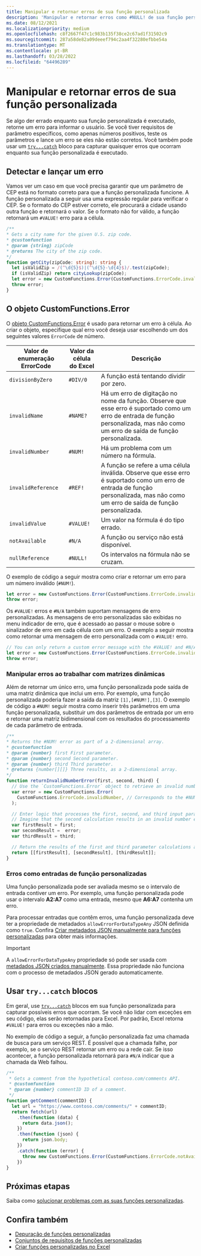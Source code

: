 ```yaml
---
title: Manipular e retornar erros de sua função personalizada
description: 'Manipular e retornar erros como #NULL! de sua função personalizada.'
ms.date: 08/12/2021
ms.localizationpriority: medium
ms.openlocfilehash: c8f2667f47c1c983b135f38ce2c67ad1f31502c9
ms.sourcegitcommit: 287a58de82a09deeef794c2aa4f32280efbbe54a
ms.translationtype: MT
ms.contentlocale: pt-BR
ms.lasthandoff: 03/28/2022
ms.locfileid: "64496289"
---
```

# <a name="handle-and-return-errors-from-your-custom-function"></a>Manipular e retornar erros de sua função personalizada

Se algo der errado enquanto sua função personalizada é executado, retorne um erro para informar o usuário. Se você tiver requisitos de parâmetro específicos, como apenas números positivos, teste os parâmetros e lance um erro se eles não estão corretos. Você também pode usar um [`try...catch`](https://developer.mozilla.org/docs/Web/JavaScript/Reference/Statements/try...catch) bloco para capturar quaisquer erros que ocorram enquanto sua função personalizada é executado.

## <a name="detect-and-throw-an-error"></a>Detectar e lançar um erro

Vamos ver um caso em que você precisa garantir que um parâmetro de CEP está no formato correto para que a função personalizada funcione. A função personalizada a seguir usa uma expressão regular para verificar o CEP. Se o formato do CEP estiver correto, ele procurará a cidade usando outra função e retornará o valor. Se o formato não for válido, a função retornará um `#VALUE!` erro para a célula.

```typescript
/**
* Gets a city name for the given U.S. zip code.
* @customfunction
* @param {string} zipCode
* @returns The city of the zip code.
*/
function getCity(zipCode: string): string {
  let isValidZip = /(^\d{5}$)|(^\d{5}-\d{4}$)/.test(zipCode);
  if (isValidZip) return cityLookup(zipCode);
  let error = new CustomFunctions.Error(CustomFunctions.ErrorCode.invalidValue, "Please provide a valid U.S. zip code.");
  throw error;
}
```

## <a name="the-customfunctionserror-object"></a>O objeto CustomFunctions.Error

O [objeto CustomFunctions.Error](/javascript/api/custom-functions-runtime/customfunctions.error) é usado para retornar um erro à célula. Ao criar o objeto, especifique qual erro você deseja usar escolhendo um dos seguintes valores `ErrorCode` de número.

|Valor de enumeração ErrorCode  |Valor da célula do Excel  |Descrição  |
|---------------|---------|---------|
|`divisionByZero` | `#DIV/0`  | A função está tentando dividir por zero. |
|`invalidName`    | `#NAME?`  | Há um erro de digitação no nome da função. Observe que esse erro é suportado como um erro de entrada de função personalizada, mas não como um erro de saída de função personalizada. |
|`invalidNumber`  | `#NUM!`   | Há um problema com um número na fórmula. |
|`invalidReference` | `#REF!` | A função se refere a uma célula inválida. Observe que esse erro é suportado como um erro de entrada de função personalizada, mas não como um erro de saída de função personalizada.|
|`invalidValue`   | `#VALUE!` | Um valor na fórmula é do tipo errado. |
|`notAvailable`   | `#N/A`    | A função ou serviço não está disponível. |
|`nullReference`  | `#NULL!`  | Os intervalos na fórmula não se cruzam. |

O exemplo de código a seguir mostra como criar e retornar um erro para um número inválido (`#NUM!`).

```typescript
let error = new CustomFunctions.Error(CustomFunctions.ErrorCode.invalidNumber);
throw error;
```

Os `#VALUE!` erros e `#N/A` também suportam mensagens de erro personalizadas. As mensagens de erro personalizadas são exibidas no menu indicador de erro, que é acessado ao passar o mouse sobre o sinalizador de erro em cada célula com um erro. O exemplo a seguir mostra como retornar uma mensagem de erro personalizada com o `#VALUE!` erro.

```typescript
// You can only return a custom error message with the #VALUE! and #N/A errors.
let error = new CustomFunctions.Error(CustomFunctions.ErrorCode.invalidValue, "The parameter can only contain lowercase characters.");
throw error;
```

### <a name="handle-errors-when-working-with-dynamic-arrays"></a>Manipular erros ao trabalhar com matrizes dinâmicas

Além de retornar um único erro, uma função personalizada pode saída de uma matriz dinâmica que inclui um erro. Por exemplo, uma função personalizada poderia fazer a saída da matriz `[1],[#NUM!],[3]`. O exemplo de código a `#NUM!` seguir mostra como inserir três parâmetros em uma função personalizada, substituir um dos parâmetros de entrada por um erro e retornar uma matriz bidimensional com os resultados do processamento de cada parâmetro de entrada.

```js
/**
* Returns the #NUM! error as part of a 2-dimensional array.
* @customfunction
* @param {number} first First parameter.
* @param {number} second Second parameter.
* @param {number} third Third parameter.
* @returns {number[][]} Three results, as a 2-dimensional array.
*/
function returnInvalidNumberError(first, second, third) {
  // Use the `CustomFunctions.Error` object to retrieve an invalid number error.
  var error = new CustomFunctions.Error(
    CustomFunctions.ErrorCode.invalidNumber, // Corresponds to the #NUM! error in the Excel UI.
  );

  // Enter logic that processes the first, second, and third input parameters.
  // Imagine that the second calculation results in an invalid number error. 
  var firstResult = first;
  var secondResult =  error;
  var thirdResult = third;

  // Return the results of the first and third parameter calculations and a #NUM! error in place of the second result. 
  return [[firstResult], [secondResult], [thirdResult]];
}
```

### <a name="errors-as-custom-function-inputs"></a>Erros como entradas de função personalizadas

Uma função personalizada pode ser avaliada mesmo se o intervalo de entrada contiver um erro. Por exemplo, uma função personalizada pode usar o intervalo **A2:A7** como uma entrada, mesmo que **A6:A7** contenha um erro.

Para processar entradas que contêm erros, uma função personalizada deve ter a propriedade de metadados `allowErrorForDataTypeAny` JSON definida como `true`. Confira [Criar metadados JSON manualmente para funções personalizadas](custom-functions-json.md#metadata-reference) para obter mais informações.

> [!IMPORTANT]
> A `allowErrorForDataTypeAny` propriedade só pode ser usada com [metadados JSON criados manualmente](custom-functions-json.md). Essa propriedade não funciona com o processo de metadados JSON gerado automaticamente.

## <a name="use-trycatch-blocks"></a>Usar `try...catch` blocos

Em geral, use [`try...catch`](https://developer.mozilla.org/docs/Web/JavaScript/Reference/Statements/try...catch) blocos em sua função personalizada para capturar possíveis erros que ocorram. Se você não lidar com exceções em seu código, elas serão retornadas para Excel. Por padrão, Excel retorna `#VALUE!` para erros ou exceções não a mão.

No exemplo de código a seguir, a função personalizada faz uma chamada de busca para um serviço REST. É possível que a chamada falhe, por exemplo, se o serviço REST retornar um erro ou a rede cair. Se isso acontecer, a função personalizada retornará para `#N/A` indicar que a chamada da Web falhou.

```typescript
/**
 * Gets a comment from the hypothetical contoso.com/comments API.
 * @customfunction
 * @param {number} commentID ID of a comment.
 */
function getComment(commentID) {
  let url = "https://www.contoso.com/comments/" + commentID;
  return fetch(url)
    .then(function (data) {
      return data.json();
    })
    .then(function (json) {
      return json.body;
    })
    .catch(function (error) {
      throw new CustomFunctions.Error(CustomFunctions.ErrorCode.notAvailable);
    })
}
```

## <a name="next-steps"></a>Próximas etapas

Saiba como [solucionar problemas com as suas funções personalizadas](custom-functions-troubleshooting.md).

## <a name="see-also"></a>Confira também

* [Depuração de funções personalizadas](custom-functions-debugging.md)
* [Conjuntos de requisitos de funções personalizadas](/javascript/api/requirement-sets/excel/custom-functions-requirement-sets)
* [Criar funções personalizadas no Excel](custom-functions-overview.md)
